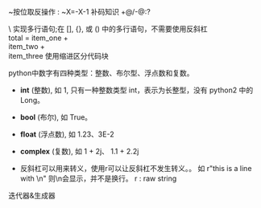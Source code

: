 ~按位取反操作	:	~X=-X-1
	补码知识
+@/-@:?

\ 实现多行语句;在 [], {}, 或 () 中的多行语句，不需要使用反斜杠 \
	total = item_one + \
        item_two + \
        item_three
使用缩进区分代码块

python中数字有四种类型：整数、布尔型、浮点数和复数。

-   **int** (整数), 如 1, 只有一种整数类型 int，表示为长整型，没有 python2 中的 Long。
-   **bool** (布尔), 如 True。
-   **float** (浮点数), 如 1.23、3E-2
-   **complex** (复数), 如 1 + 2j、 1.1 + 2.2j

-   反斜杠可以用来转义，使用r可以让反斜杠不发生转义。。 如 r"this is a line with \n" 则\n会显示，并不是换行。
	r : raw string  
	
迭代器&生成器